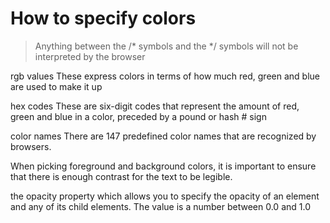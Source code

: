 # How to specify colors


>Anything
between the /* symbols and
the */ symbols will not be
interpreted by the browser


rgb values
These express colors in terms
of how much red, green and
blue are used to make it up

hex codes
These are six-digit codes that
represent the amount of red,
green and blue in a color,
preceded by a pound or hash #
sign

color names
There are 147 predefined color
names that are recognized
by browsers.


When picking foreground and background
colors, it is important to ensure that there is
enough contrast for the text to be legible.

the opacity
property which allows you to
specify the opacity of an element
and any of its child elements.
The value is a number between
0.0 and 1.0
